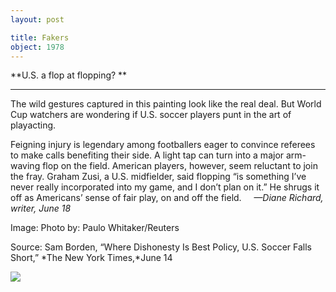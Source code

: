 ```yaml
---
layout: post

title: Fakers
object: 1978
---
```

**U.S. a flop at flopping? **

****

The wild gestures captured in this painting look like the real deal. But World Cup watchers are wondering if U.S. soccer players punt in the art of playacting.

Feigning injury is legendary among footballers eager to convince referees to make calls benefiting their side. A light tap can turn into a major arm-waving flop on the field. American players, however, seem reluctant to join the fray. Graham Zusi, a U.S. midfielder, said flopping “is something I’ve never really incorporated into my game, and I don’t plan on it.” He shrugs it off as Americans’ sense of fair play, on and off the field.     *—Diane Richard, writer, June 18*

Image: Photo by: Paulo Whitaker/Reuters 

Source: Sam Borden, “Where Dishonesty Is Best Policy, U.S. Soccer Falls Short,” *The New York Times,*June 14

![]({{siteurl.base}}/images/14-06-18_73.42.3_FakersEDIT-1.jpeg)
